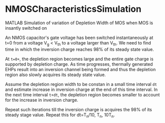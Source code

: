 NMOSCharacteristicsSimulation
=============================

MATLAB Simulation of variation of Depletion Width of MOS when MOS is insantly switched on

An NMOS capacitor's gate voltage has been switched instantaneously at t=0 from a voltage V<sub>g</sub> < V<sub>th</sub> to a voltage larger than V<sub>th</sub>. We need to find time in which the inversion charge reaches 98% of its steady state value.

At `t=0+`, the depletion region becomes large and the entire gate charge is supported by depletion charge. As time progresses, thermally generated EHPs result into an inversion channel being formed and thus the depletion region also slowly acquires its steady state value.

Assume the depletion region width to be constan in a small time interval `dt` and estimate increase in inversion charge at the end of this time interval. In the next time interval `t+dt`, the depletion region becomes smaller to account for the increase in inversion charge.

Repeat such iterations till the inversion charge is acquires the 98% of its steady stage value. Repeat this for dt=T<sub>n</sub>/10, T<sub>n</sub>, 10T<sub>n</sub>.
